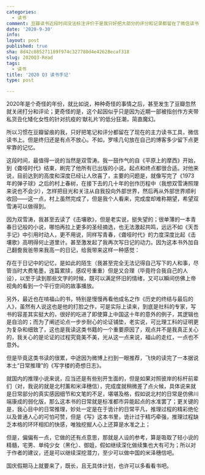 ```yaml
---
categories:
  - 读书
comment: 豆瓣读书近段时间没法标注评价于是我只好把大部分的评分和记录都留在了微信读书上，想了想还是自己这里放放更好
date: '2020-9-30'
info: 
layout: post
published: true
sha: 8d42c885271189f974c327780d4e42628ecaf318
slug: 2020Q3-Read
tags:
  - 读书
title: '2020 Q3 读书手记'
type: post

---
```

2020年是个奇怪的年份，就比如说，种种奇怪的事情之后，甚至发生了豆瓣忽然就关闭打分和评论；更奇怪的是，这个起因似乎只是因为近期一部被指创作方夹带私货丑化矮化女性的针对抗疫的‘献礼片’的低分狂潮，简直魔幻。

所以习惯在豆瓣留痕的我，只好把笔记和评分都留在了现在的主力读书工具，微信读书上。但是终归还是有点不放心。不如，罗嗦几句放在自己的博客多少留下点更牢靠的记忆。

这段时间，最值得一说的当然是双雪涛。我一鼓作气的自《平原上的摩西》开始，到《聋哑时代》结束，刷完了他所有已出版的小说。起点和终点都很合适。对他来说，目前达到的高度和深度已经让人欣喜了，主要的问题是，就像写完了《1973年的弹子球》之后的村上春树，在接下去的几十年的创作历程中（我想双雪涛照理来说也不会少），怎样把目光和关注从自我投向外部世界，然后再从外部世界顺利收回——这一点，村上虽然完成了，但是我个人看来，完成度却难称期望，希望双雪涛可以做得到。

因为双雪涛，我甚至去读了《击壤歌》，但是老实说，挺失望的；很单薄的一本青春日记般的小说，哪怕再拉上更多的圣经摘选，也无法激起共鸣，远远不如《天吾手记》中引用时动人，更不用说，同样写青春，《聋哑时代》的力度深度比起《击壤歌》高明得何止道里计。甚至激发起了我再次写日记的动力。因为这本书外加自己翻誊我爸带来我高一的日记，给我带来这样一种感觉：

存在于日记中的记忆，是如此的陌生（我甚至完全无法记得自己写下的人和事，尽管当时大费笔墨，连篇累牍，感叹号重重）但是又合理（毕竟符合我自己的人设），以至于读到那些文字的时候，既可以满足怀旧的情绪，又可以瞬间仿佛上帝视角的看到一个平行空间的故事播放。

另外，最近也在啃福山的书，特别是慢慢再看他成名之作《历史的终结与最后的人》，虽然有人说这也是他的打脸之作，可是实际上读来，到底是社科的专家，写书的容差其实挺大的，很好的吃进了即使算上中国这十年的意外的例子，其逻辑也是自洽的；而为了阐述论点一步步耐心的论证铺垫，老实说，可比理工科的证明更为复杂和细致了，这也是我读这类书籍的一个重要原因了，观点并不是我真正关心的，我关心的是论证的过程究竟美不美，光从这一点来说，福山的走红，一点也不意外。

但是毕竟这类书读的很累，中途因为微博上扫到一眼推荐，飞快的读完了一本据说本土“日常推理”的《写字楼的奇想日志》。

就国内的推理小说来说，应当还是有些别开生面的，但是如果对照彼岸的标杆前辈们（对，我说的就是北村薰和米泽穗信），完成度就稍微差了点火候，具体说来就是日常部分的真实感因细节和文笔的不足，堪堪及格，假如说北村的日常是仿佛川端康成的弱化版，那么这本书的日常就是标准都市异能起点的水准罢了；更关键的是，我心目中的日常推理，妙处一定是在于诡计的日常平凡，推理过程的精彩绝伦以及普通人心的可怕可赞，但是《写》这本书里，诡计过于精巧牵强，推理过程缺乏本格的环环相扣的快感，唯独挖掘人心上还算是水准之上；

但是，偏偏有一点，它做的还有点意思，那就是人设的参考，算是吸取了轻小说的精髓，宅男、单纯少女（黑化）、御姐，假如继续深化做续集也大有可为；所以对于作者的建议，还是可以继续深挖潜力，至少可以做中国的米泽穗信吧。

国庆假期马上就要来了，既长，且无具体计划，也许可以多看看书吧。



